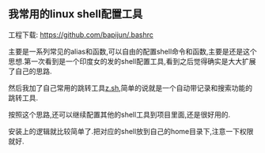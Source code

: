 ## 我常用的linux shell配置工具
工程下载:
https://github.com/bapijun/.bashrc

主要是一系列常见的alias和函数,可以自由的配置shell命令和函数,主要是还是这个思想.第一次看到是一个印度女的发的shell配置工具,看到之后觉得确实是大大扩展了自己的思路.

然后我加了自己常用的跳转工具[z.sh](https://github.com/rupa/z),简单的说就是一个自动带记录和搜索功能的跳转工具.

按照这个思路,还可以继续配置其他的shell工具到项目里面,还是很好用的.

安装上的逻辑就比较简单了.把对应的shell放到自己的home目录下,注意一下权限就好.